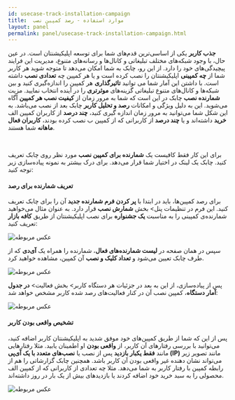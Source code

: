 ```yaml
---
id: usecase-track-installation-campaign
title:  موارد استفاده - رصد کمپین نصب 
layout: panel
permalink: panel/usecase-track-installation-campaign.html
---
```


**جذب کاربر** یکی از اساسی‌ترین قدم‌های شما برای توسعه اپلیکیشنتان است. در عین حال، با وجود شبکه‌های مختلف تبلیغاتی و کانال‌ها و رسانه‌های متنوع، مدیریت این فرایند پیچیدگی‌های خود را دارد. از این رو، چابک به شما امکان می‌دهد تا متوجه شوید هر کاربر شما از **چه کمپینی** اپلیکیشنتان را نصب کرده است و یا هر کمپین چه **تعدادی نصب** داشته است. با داشتن این آمار شما می توانید **تاثیرگذاری** هر کمپین را اندازه‌گیری کنید و بین شبکه‌ها و کانال‌های متنوع تبلیغاتی گزینه‌های **موثر‌تری** را در آینده انتخاب نمایید. مزیت **شمارنده نصب** چابک در این است که شما به مرور زمان از **کیفیت نصب هر کمپین** آگاه می‌شوید. این به دلیل ویژگی و امکانات **رصد و تحلیل کاربر** چابک بعد از نصب می‌باشد. به این شکل شما می‌توانید به مرور زمان اندازه گیری کنید، **چند درصد** از کاربران کمپین الف **خرید** داشته‌اند و یا **چند درصد** از کاربرانی که از کمپین ب نصب کرده بودند، **کاربران فعال ماهانه** شما هستند.

<Br>

برای این کار فقط کافیست یک **شمارنده برای کمپین نصب** مورد نظر روی چابک تعریف کنید. چابک یک لینک در اختیار شما قرار می‌دهد. برای درک بیشتر به نمونه پیاده‌سازی زیر توجه کنید:

#### تعریف شمارنده برای رصد

برای رصد کمپین‌ها، باید در ابتدا با **پر کردن فرم شمارنده جدید** آن را برای چابک تعریف کنید. این فرم در تنظیمات پنل> بخش **شمارش نصب** قرار دارد. به عنوان مثال می‌خواهید شمارنده‌ی کمپینی را به مناسبت **یک جشنواره** برای نصب اپلیکیشنتان از طریق **کافه بازار** تعریف کنید:

 ![عکس مربوطه](http://uupload.ir/files/9nu7_tracker.png)

سپس در همان صفحه در **لیست شمارنده‌های فعال**، شمارنده را همراه یک **آی‌دی** که از طرف چابک تعیین می‌شود و **تعداد کلیک و نصب** آن کمپین، مشاهده خواهید کرد.

 ![عکس مربوطه](http://uupload.ir/files/og2i_install.png)
 
پس از پیاده‌سازی، از این به بعد در جزئیات هر دستگاه کاربر> بخش فعالیت> **در جدول آمار دستگاه**، کمپین نصب آن در کنار فعالیت‌های رصد شده کاربر مشخص خواهد شد:

 ![عکس مربوطه](http://uupload.ir/files/5jre_activity.png)

#### تشخیص واقعی بودن کاربر

پس از این که شما از طریق کمپین‌های خود موفق شدید به اپلیکیشنتان کاربر اضافه کنید، می‌توانید با بررسی رفتار‌های آن کاربر، از **واقعی بودن** او اطمینان یابید. مثلا رفتارهایی مانند **فقط یکبار بازدید** پس از نصب یا **نصب‌های متعدد با یک آی‌پی (IP)** مانند تصویر زیر می‌تواند نشان دهنده غیر واقعی بودن آن کاربر باشد. همچنین چابک گزارشاتی را هم از رابطه کمپین با رفتار کاربر به شما می‌دهد. مثلا چه تعدادی از کاربرانی که از کمپین الف محصولی را به سبد خرید خود اضافه کردند یا بازدید‌های بیش از یک بار در روز داشته‌اند.

 ![عکس مربوطه](http://uupload.ir/files/71s0_fakeuser.png)
